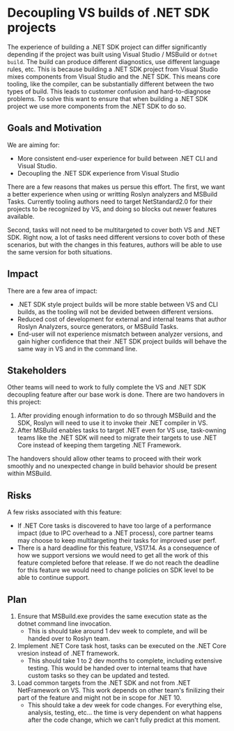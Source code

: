 # Decoupling VS builds of .NET SDK projects
The experience of building a .NET SDK project can differ significantly depending if the project was built using Visual Studio / MSBuild or `dotnet build`. The build can produce different diagnostics, use different language rules, etc. This is because building a .NET SDK project from Visual Studio mixes components from Visual Studio and the .NET SDK. This means core tooling, like the compiler, can be substantially different between the two types of build. This leads to customer confusion and hard-to-diagnose problems. To solve this want to ensure that when building a .NET SDK project we use more components from the .NET SDK to do so.

## Goals and Motivation

We are aiming for:
 - More consistent end-user experience for build between .NET CLI and Visual Studio.
 - Decoupling the .NET SDK experience from Visual Studio 

There are a few reasons that makes us persue this effort.
The first, we want a better experience when using or writting Roslyn analyzers and MSBuild Tasks. Currently tooling authors need to target NetStandard2.0 for their projects to be recognized by VS, and doing so blocks out newer features available. 

Second, tasks will not need to be multitargeted to cover both VS and .NET SDK. Right now, a lot of tasks need different versions to cover both of these scenarios, but with the changes in this features, authors will be able to use the same version for both situations.


## Impact
There are a few area of impact:
 - .NET SDK style project builds will be more stable between VS and CLI builds, as the tooling will not be devided between different versions.
 - Reduced cost of development for external and internal teams that author Roslyn Analyzers, source generators, or MSBuild Tasks.
 - End-user will not experience mismatch between analyzer versions, and gain higher confidence that their .NET SDK project builds will behave the same way in VS and in the command line.

## Stakeholders
Other teams will need to work to fully complete the VS and .NET SDK decoupling feature after our base work is done. There are two handovers in this project:

1. After providing enough information to do so through MSBuild and the SDK, Roslyn will need to use it to invoke their .NET compiler in VS.
2. After MSBuild enables tasks to target .NET even for VS use, task-owning teams like the .NET SDK will need to migrate their targets to use .NET Core instead of keeping them targeting .NET Framework.

The handovers should allow other teams to proceed with their work smoothly and no unexpected change in build behavior should be present within MSBuild.

## Risks
A few risks associated with this feature:
 - If .NET Core tasks is discovered to have too large of a performance impact (due to IPC overhead to a .NET process), core partner teams may choose to keep multitargeting their tasks for improved user perf.
 - There is a hard deadline for this feature, VS17.14. As a consequence of how we support versions we would need to get all the work of this feature completed before that release. If we do not reach the deadline for this feature we would need to change policies on SDK level to be able to continue support.


## Plan
 1. Ensure that MSBuild.exe provides the same execution state as the dotnet command line invocation.
    -  This is should take around 1 dev week to complete, and will be handed over to Roslyn team.
 2. Implement .NET Core task host, tasks can be executed on the .NET Core vresion instead of .NET framework.
    - This should take 1 to 2 dev months to complete, including extensive testing. This would be handed over to internal teams that have custom tasks so they can be updated and tested.
 3. Load common targets from the .NET SDK and not from .NET NetFramework on VS. This work depends on other team's finilizing their part of the feature and might not be in scope for .NET 10.
    - This should take a dev week for code changes. For everything else, analysis, testing, etc... the time is very dependent on what happens after the code change, which we can't fully predict at this moment.

